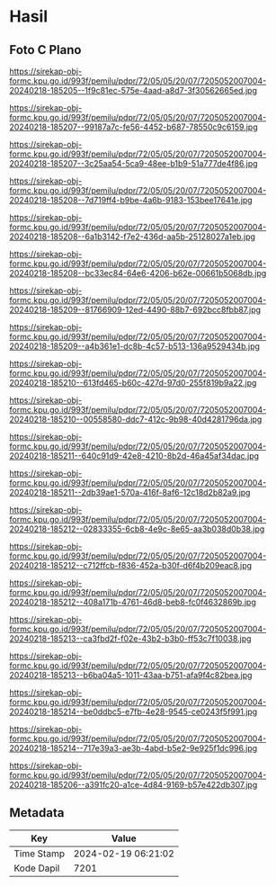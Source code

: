 # Hasil

## Foto C Plano

https://sirekap-obj-formc.kpu.go.id/993f/pemilu/pdpr/72/05/05/20/07/7205052007004-20240218-185205--1f9c81ec-575e-4aad-a8d7-3f30562665ed.jpg

https://sirekap-obj-formc.kpu.go.id/993f/pemilu/pdpr/72/05/05/20/07/7205052007004-20240218-185207--99187a7c-fe56-4452-b687-78550c9c6159.jpg

https://sirekap-obj-formc.kpu.go.id/993f/pemilu/pdpr/72/05/05/20/07/7205052007004-20240218-185207--3c25aa54-5ca9-48ee-b1b9-51a777de4f86.jpg

https://sirekap-obj-formc.kpu.go.id/993f/pemilu/pdpr/72/05/05/20/07/7205052007004-20240218-185208--7d719ff4-b9be-4a6b-9183-153bee17641e.jpg

https://sirekap-obj-formc.kpu.go.id/993f/pemilu/pdpr/72/05/05/20/07/7205052007004-20240218-185208--6a1b3142-f7e2-436d-aa5b-25128027a1eb.jpg

https://sirekap-obj-formc.kpu.go.id/993f/pemilu/pdpr/72/05/05/20/07/7205052007004-20240218-185208--bc33ec84-64e6-4206-b62e-00661b5068db.jpg

https://sirekap-obj-formc.kpu.go.id/993f/pemilu/pdpr/72/05/05/20/07/7205052007004-20240218-185209--81766909-12ed-4490-88b7-692bcc8fbb87.jpg

https://sirekap-obj-formc.kpu.go.id/993f/pemilu/pdpr/72/05/05/20/07/7205052007004-20240218-185209--a4b361e1-dc8b-4c57-b513-136a9529434b.jpg

https://sirekap-obj-formc.kpu.go.id/993f/pemilu/pdpr/72/05/05/20/07/7205052007004-20240218-185210--613fd465-b60c-427d-97d0-255f819b9a22.jpg

https://sirekap-obj-formc.kpu.go.id/993f/pemilu/pdpr/72/05/05/20/07/7205052007004-20240218-185210--00558580-ddc7-412c-9b98-40d4281796da.jpg

https://sirekap-obj-formc.kpu.go.id/993f/pemilu/pdpr/72/05/05/20/07/7205052007004-20240218-185211--640c91d9-42e8-4210-8b2d-46a45af34dac.jpg

https://sirekap-obj-formc.kpu.go.id/993f/pemilu/pdpr/72/05/05/20/07/7205052007004-20240218-185211--2db39ae1-570a-416f-8af6-12c18d2b82a9.jpg

https://sirekap-obj-formc.kpu.go.id/993f/pemilu/pdpr/72/05/05/20/07/7205052007004-20240218-185212--02833355-6cb8-4e9c-8e65-aa3b038d0b38.jpg

https://sirekap-obj-formc.kpu.go.id/993f/pemilu/pdpr/72/05/05/20/07/7205052007004-20240218-185212--c712ffcb-f836-452a-b30f-d6f4b209eac8.jpg

https://sirekap-obj-formc.kpu.go.id/993f/pemilu/pdpr/72/05/05/20/07/7205052007004-20240218-185212--408a171b-4761-46d8-beb8-fc0f4632869b.jpg

https://sirekap-obj-formc.kpu.go.id/993f/pemilu/pdpr/72/05/05/20/07/7205052007004-20240218-185213--ca3fbd2f-f02e-43b2-b3b0-ff53c7f10038.jpg

https://sirekap-obj-formc.kpu.go.id/993f/pemilu/pdpr/72/05/05/20/07/7205052007004-20240218-185213--b6ba04a5-1011-43aa-b751-afa9f4c82bea.jpg

https://sirekap-obj-formc.kpu.go.id/993f/pemilu/pdpr/72/05/05/20/07/7205052007004-20240218-185214--be0ddbc5-e7fb-4e28-9545-ce0243f5f991.jpg

https://sirekap-obj-formc.kpu.go.id/993f/pemilu/pdpr/72/05/05/20/07/7205052007004-20240218-185214--717e39a3-ae3b-4abd-b5e2-9e925f1dc996.jpg

https://sirekap-obj-formc.kpu.go.id/993f/pemilu/pdpr/72/05/05/20/07/7205052007004-20240218-185206--a391fc20-a1ce-4d84-9169-b57e422db307.jpg


## Metadata

| Key        | Value               |
| ---------- | ------------------- |
| Time Stamp | 2024-02-19 06:21:02 |
| Kode Dapil | 7201                |



